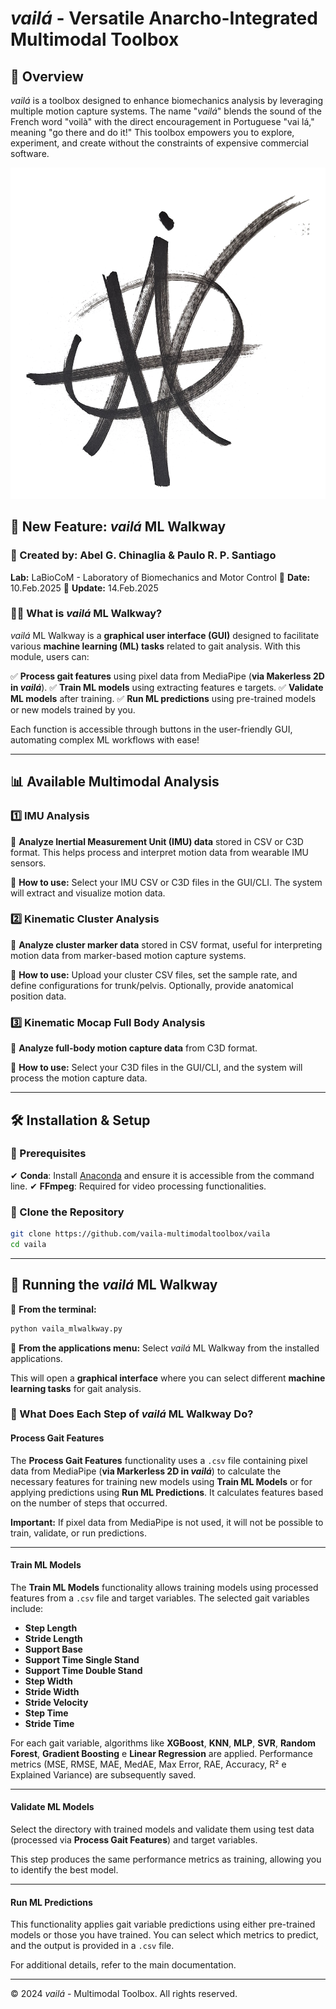 # *vailá* - Versatile Anarcho-Integrated Multimodal Toolbox

## 📌 Overview

*vailá* is a toolbox designed to enhance biomechanics analysis by leveraging multiple motion capture systems. The name "*vailá*" blends the sound of the French word "voilà" with the direct encouragement in Portuguese "vai lá," meaning "go there and do it!" This toolbox empowers you to explore, experiment, and create without the constraints of expensive commercial software.

![*vailá* Logo](images/vaila.png)

## 🚀 New Feature: *vailá* ML Walkway

### 👥 Created by: Abel G. Chinaglia & Paulo R. P. Santiago

**Lab:** LaBioCoM - Laboratory of Biomechanics and Motor Control
📅 **Date:** 10.Feb.2025
🔄 **Update:** 14.Feb.2025

### 🏃‍♂️ What is *vailá* ML Walkway?

*vailá* ML Walkway is a **graphical user interface (GUI)** designed to facilitate various **machine learning (ML) tasks** related to gait analysis. With this module, users can:

✅ **Process gait features** using pixel data from MediaPipe (**via Makerless 2D in *vailá***).
✅ **Train ML models** using extracting features e targets.
✅ **Validate ML models** after training.
✅ **Run ML predictions** using pre-trained models or new models trained by you.

Each function is accessible through buttons in the user-friendly GUI, automating complex ML workflows with ease!

---

## 📊 Available Multimodal Analysis

### 1️⃣ IMU Analysis

🔎 **Analyze Inertial Measurement Unit (IMU) data** stored in CSV or C3D format. This helps process and interpret motion data from wearable IMU sensors.

🔧 **How to use:** Select your IMU CSV or C3D files in the GUI/CLI. The system will extract and visualize motion data.

### 2️⃣ Kinematic Cluster Analysis

🔎 **Analyze cluster marker data** stored in CSV format, useful for interpreting motion data from marker-based motion capture systems.

🔧 **How to use:** Upload your cluster CSV files, set the sample rate, and define configurations for trunk/pelvis. Optionally, provide anatomical position data.

### 3️⃣ Kinematic Mocap Full Body Analysis

🔎 **Analyze full-body motion capture data** from C3D format.

🔧 **How to use:** Select your C3D files in the GUI/CLI, and the system will process the motion capture data.

---

## 🛠 Installation & Setup

### 🔹 Prerequisites

✔ **Conda**: Install [Anaconda](https://www.anaconda.com/download/success) and ensure it is accessible from the command line.
✔ **FFmpeg**: Required for video processing functionalities.

### 🔹 Clone the Repository

```bash
git clone https://github.com/vaila-multimodaltoolbox/vaila
cd vaila
```

---

## 🎯 Running the *vailá* ML Walkway

🔹 **From the terminal:**

```bash
python vaila_mlwalkway.py
```

🔹 **From the applications menu:** Select *vailá* ML Walkway from the installed applications.

This will open a **graphical interface** where you can select different **machine learning tasks** for gait analysis.

### 🎯 What Does Each Step of *vailá* ML Walkway Do?

#### **Process Gait Features**

The **Process Gait Features** functionality uses a `.csv` file containing pixel data from MediaPipe (**via Markerless 2D in *vailá***) to calculate the necessary features for training new models using **Train ML Models** or for applying predictions using **Run ML Predictions**. It calculates features based on the number of steps that occurred.

**Important:**
If pixel data from MediaPipe is not used, it will not be possible to train, validate, or run predictions.

---

#### **Train ML Models**

The **Train ML Models** functionality allows training models using processed features from a `.csv` file and target variables. The selected gait variables include:

- **Step Length**
- **Stride Length**
- **Support Base**
- **Support Time Single Stand**
- **Support Time Double Stand**
- **Step Width**
- **Stride Width**
- **Stride Velocity**
- **Step Time**
- **Stride Time**

For each gait variable, algorithms like **XGBoost**, **KNN**, **MLP**, **SVR**, **Random Forest**, **Gradient Boosting** e **Linear Regression** are applied. Performance metrics (MSE, RMSE, MAE, MedAE, Max Error, RAE, Accuracy, R² e Explained Variance) are subsequently saved.

---

#### **Validate ML Models**

Select the directory with trained models and validate them using test data (processed via **Process Gait Features**) and target variables.

This step produces the same performance metrics as training, allowing you to identify the best model.

---

#### **Run ML Predictions**

This functionality applies gait variable predictions using either pre-trained models or those you have trained. You can select which metrics to predict, and the output is provided in a `.csv` file.

For additional details, refer to the main documentation.

---

© 2024 *vailá* - Multimodal Toolbox. All rights reserved.
